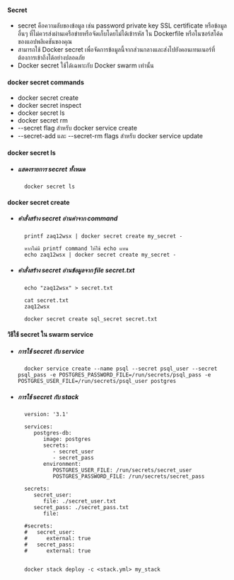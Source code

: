 #### Secret

- secret คือความลับของข้อมูล เช่น password private key SSL certificate หรือข้อมูลอื่นๆ ที่ไม่ควรส่งผ่านเครือข่ายหรือจัดเก็บโดยไม่ได้เข้ารหัส ใน Dockerfile หรือในซอร์สโค้ดของแอปพลิเคชันของคุณ
- สามารถใช้ Docker secret เพื่อจัดการข้อมูลนี้จากส่วนกลางและส่งไปยังคอนเทนเนอร์ที่ต้องการเข้าถึงได้อย่างปลอดภัย
- Docker secret ใช้ได้เฉพาะกับ Docker swarm เท่านั้น

#### docker secret commands

- docker secret create
- docker secret inspect
- docker secret ls
- docker secret rm
- --secret flag สำหรับ docker service create
- --secret-add และ --secret-rm flags สำหรับ docker service update

#### docker secret ls

- ##### แสดงรายการ secret ทั้งหมด

        docker secret ls
    
#### docker secret create

- ##### คำสั่งสร้าง secret อ่านค่าจาก command 

    
        printf zaq12wsx | docker secret create my_secret -
    
        หากไม่มี printf command ให้ใช้ echo แทน
        echo zaq12wsx | docker secret create my_secret -
    
- ##### คำสั่งสร้าง secret อ่านข้อมูลจาก file secret.txt

        echo "zaq12wsx" > secret.txt

        cat secret.txt
        zaq12wsx
        
        docker secret create sql_secret secret.txt

#### วิธีใช้ secret ใน swarm service 

- ##### การใช้ secret กับ service

        docker service create --name psql --secret psql_user --secret psql_pass -e POSTGRES_PASSWORD_FILE=/run/secrets/psql_pass -e POSTGRES_USER_FILE=/run/secrets/psql_user postgres 

- ##### การใช้ secret กับ stack


        version: '3.1'

        services:
           postgres-db:
              image: postgres
              secrets:
                 - secret_user
                 - secret_pass
              environment:
                 POSTGRES_USER_FILE: /run/secrets/secret_user
                 POSTGRES_PASSWORD_FILE: /run/secrets/secret_pass

        secrets:
           secret_user:
              file: ./secret_user.txt
           secret_pass: ./secret_pass.txt
              file:

        #secrets:
        #   secret_user:
        #      external: true
        #   secret_pass:
        #      external: true
     
     
        docker stack deploy -c <stack.yml> my_stack
